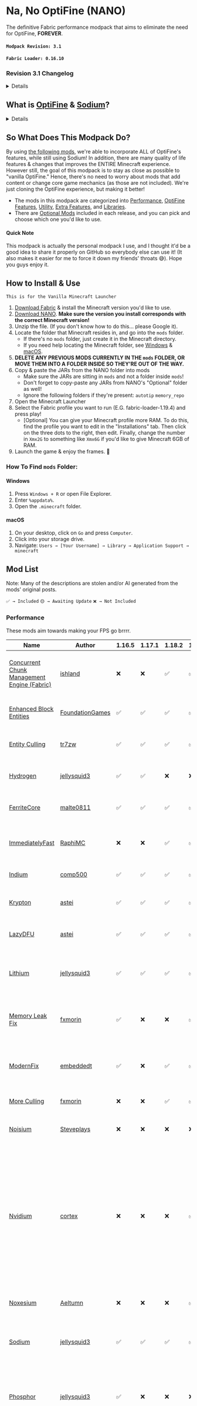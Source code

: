# Na, No OptiFine (NANO)

The definitive Fabric performance modpack that aims to eliminate the need for OptiFine, **FOREVER**.

#### `Modpack Revision: 3.1`

#### `Fabric Loader: 0.16.10`

### Revision 3.1 Changelog

<details>
<br>

#### **Ended Future Modpack Support**

- **Minecraft Versions:** 1.20.1, 1.20.2, 1.20.3, 1.20.4, 1.20.5, 1.21, 1.21.1, 1.21.2, 1.21.3

#### **New Additions**

- **[TCDCommons API](https://modrinth.com/mod/Eldc1g37):**  
  Required for newer versions of [Better Statistics Screen](https://modrinth.com/mod/better-stats).
- **[Colormatic](https://modrinth.com/mod/colormatic) & [Polytone](https://modrinth.com/mod/polytone):**  
  Added to support OptiFine's custom colors (`color.properties`).
- **[RyoamicLights](https://modrinth.com/mod/ryoamiclights):**  
  Added as a replacement for [LambDynamicLights](https://modrinth.com/mod/lambdynamiclights) for 1.20.6, which has not been updated.
  Requires [ObsidianUI](https://modrinth.com/mod/obsidianui).
- **[Sodium Dynamic Lights](https://modrinth.com/mod/sodium-dynamic-lights):**  
  Added for dynamic lights support in **1.21.4**. Requires [Sodium Options API](https://modrinth.com/mod/sodium-options-api).
- **[UniLib](https://modrinth.com/mod/unilib):**  
  Added as a dependency for newer versions of [CraftPresence](https://modrinth.com/mod/craftpresence).  
  *Note: Only needed if you're using CraftPresence.*
- **[Screenshot Organisation](https://modrinth.com/mod/screenshot-organisation):**  
  Added to the [[Extra Features]](#extra-features) section.

#### **Removals**

- **[pv-addon-sound-physics](https://modrinth.com/mod/pv-addon-soundphysics/):**  
  Removed due to compatibility issues; it ruins proximity chat underwater.
- [Sound Physics](https://modrinth.com/mod/soundphysics)
- Removed since [Sound Physics Remastered](https://modrinth.com/mod/sound-physics-remastered) | [henkelmax](https://modrinth.com/user/henkelmax) has 1.17.1 & 1.18.2 versions.

#### **Other**

- [Remove Reloading Screen](https://modrinth.com/mod/rrls) lost compatibility on all versions except 1.21.4 due to Fabric Loader changes

- **[Remove Reloading Screen](https://modrinth.com/mod/rrls):**  
  Moved to the [[Utility]](#utility) section.
- **[LambdaControls](https://modrinth.com/mod/lambdacontrols) & [MidnightControls](https://modrinth.com/mod/midnightcontrols):**  
  Moved to the [[Extra Features]](#extra-features) section.
</details>


## What is [OptiFine](https://www.optifine.net/home) & [Sodium](https://modrinth.com/mod/sodium)?

<details>
OptiFine is a very popular optimization mod that helps improve Minecraft's performance, and adds extra features that the vanilla client doesn't have. However, even while being a
performance mod, it's still very sluggish.

* E.G. Booting up the game or even changing resource packs takes foreverrrrrr...

Furthermore, the closed-source nature and intrusive characteristics of OptiFine pose challenges for other developers aiming to produce mods that are compatible with it.

Sodium is the free & open-source alternative to OptiFine that actually has **better performance**, and is compatible with a wide range of the Fabric mod ecosystem.
However, by itself, it lacks many of the beloved features from OptiFine, such as a zoom key, shader support, dynamic lighting, extreme customization with resource packs, etc.,
which can make transitioning out of OptiFine very difficult.
</details>

## So What Does This Modpack Do?

By using [the following mods](#mod-list), we're able to incorporate ALL of OptiFine's features, while still using Sodium! In addition, there are many quality of life
features & changes that improves the ENTIRE Minecraft experience. However still, the goal of this modpack is to stay as close as possible to "vanilla OptiFine." Hence,
there's no need to worry about mods that add content or change core game mechanics (as those are not included). We're just cloning the OptiFine experience, but
making it better!

* The mods in this modpack are categorized into [Performance](#performance), [OptiFine Features](#optifine-features), [Utility](#utility), [Extra Features](#extra-features),
  and [Libraries](#libraries).
* There are [Optional Mods](#optional) included in each release, and you can pick and choose which one you'd like to use.

#### Quick Note

This modpack is actually the personal modpack I use, and I thought it'd be a good idea to share it properly on GitHub so everybody else can use it! (It also makes it easier
for me to force it down my friends' throats 😅). Hope you guys enjoy it.

## How to Install & Use

`This is for the Vanilla Minecraft Launcher`

1. [Download Fabric](https://fabricmc.net/use/installer/) & install the Minecraft version you'd like to use.
2. [Download NANO](https://github.com/SirDanielIII/NANO/releases/). **Make sure the version you install corresponds with the correct Minecraft version!**
3. Unzip the file. (If you don't know how to do this... please Google it).
4. Locate the folder that Minecraft resides in, and go into the `mods` folder.
    * If there's no `mods` folder, just create it in the Minecraft directory.
    * If you need help locating the Minecraft folder, see [Windows](#windows) & [macOS](#macos).
5. **DELETE ANY PREVIOUS MODS CURRENTLY IN THE `mods` FOLDER, OR MOVE THEM INTO A FOLDER INSIDE SO THEY'RE OUT OF THE WAY.**
6. Copy & paste the JARs from the NANO folder into mods
    * Make sure the JARs are sitting in `mods` and not a folder inside `mods`!
    * Don't forget to copy-paste any JARs from NANO's "Optional" folder as well!
    * Ignore the following folders if they're present: `autotip` `memory_repo`
7. Open the Minecraft Launcher
8. Select the Fabric profile you want to run (E.G. fabric-loader-1.19.4) and press play!
    * [Optional] You can give your Minecraft profile more RAM. To do this, find the profile you want to edit in the "Installations" tab. Then click on the three dots to the right,
      then edit. Finally, change the number in `Xmx2G` to something like `Xmx6G` if you'd like to give Minecraft 6GB of RAM.
9. Launch the game & enjoy the frames. 🙂

### How To Find `mods` Folder:

#### Windows

1. Press `Windows + R` or open File Explorer.
2. Enter `%appdata%`.
3. Open the `.minecraft` folder.

#### macOS

1. On your desktop, click on `Go` and press `Computer`.
2. Click into your storage drive.
3. Navigate: `Users → [Your Username] → Library → Application Support → minecraft`

## Mod List

Note: Many of the descriptions are stolen and/or AI generated from the mods' original posts.

`✅ → Included` `🟡 → Awaiting Update` `❌ → Not Included`

### Performance

These mods aim towards making your FPS go brrrr.

| Name                                                                                | Author                                                       | 1.16.5 | 1.17.1 | 1.18.2 | 1.19.4 | 1.20.6 | 1.21.4 | Description                                                                                                                                                                                                                   |
|-------------------------------------------------------------------------------------|--------------------------------------------------------------|--------|--------|--------|--------|--------|--------|-------------------------------------------------------------------------------------------------------------------------------------------------------------------------------------------------------------------------------|
| [Concurrent Chunk Management Engine (Fabric)](https://modrinth.com/mod/c2me-fabric) | [ishland](https://modrinth.com/user/ishland)                 | ❌      | ❌      | ✅      | ✅      | ✅      | ✅      | Designed to improve chunk performance. <br/><br/>⚠️ Crashes on 1.17.1.                                                                                                                                                        |
| [Enhanced Block Entities](https://modrinth.com/mod/ebe)                             | [FoundationGames](https://modrinth.com/user/FoundationGames) | ✅      | ✅      | ✅      | ✅      | ✅      | 🟡     | Increases block entity rendering performance.                                                                                                                                                                                 |
| [Entity Culling](https://modrinth.com/mod/entityculling)                            | [tr7zw](https://modrinth.com/user/tr7zw)                     | ✅      | ✅      | ✅      | ✅      | ✅      | ✅      | Skips rendering non-visible Blocks/Entities.                                                                                                                                                                                  |
| [Hydrogen](https://modrinth.com/mod/hydrogen)                                       | [jellysquid3](https://modrinth.com/user/jellysquid3)         | ✅      | ✅      | ❌      | ❌      | ❌      | ❌      | Reduces Minecraft's memory usage.                                                                                                                                                                                             |
| [FerriteCore](https://modrinth.com/mod/ferrite-core)                                | [malte0811](https://modrinth.com/user/malte0811)             | ✅      | ✅      | ✅      | ✅      | ✅      | ✅      | Reduces Minecraft's memory usage.                                                                                                                                                                                             |
| [ImmediatelyFast](https://modrinth.com/mod/immediatelyfast)                         | [RaphiMC](https://modrinth.com/user/RaphiMC)                 | ❌      | ❌      | ✅      | ✅      | ✅      | ✅      | Improves immediate mode rendering performance.                                                                                                                                                                                |
| [Indium](https://modrinth.com/mod/indium)                                           | [comp500](https://modrinth.com/user/comp500)                 | ✅      | ✅      | ✅      | ✅      | ✅      | ❌      | Sodium addon for rendering optimization.                                                                                                                                                                                      |
| [Krypton](https://modrinth.com/mod/krypton)                                         | [astei](https://modrinth.com/user/astei)                     | ✅      | ✅      | ✅      | ✅      | ✅      | ✅      | Optimizes Minecraft networking stack.                                                                                                                                                                                         |
| [LazyDFU](https://modrinth.com/mod/lazydfu)                                         | [astei](https://modrinth.com/user/astei)                     | ✅      | ✅      | ✅      | ✅      | ✅      | ❌      | Defers unnecessary initialization work.                                                                                                                                                                                       |
| [Lithium](https://modrinth.com/mod/lithium)                                         | [jellysquid3](https://modrinth.com/user/jellysquid3)         | ✅      | ✅      | ✅      | ✅      | ✅      | ✅      | Optimizes systems without changing vanilla mechanics.                                                                                                                                                                         |
| [Memory Leak Fix](https://modrinth.com/mod/memoryleakfix)                           | [fxmorin](https://modrinth.com/user/fxmorin)                 | ✅      | ❌      | ❌      | ✅      | ✅      | ❌      | Fixes multiple memory leaks in Minecraft. <br/><br/>⚠️ Crashes on 1.17.1-1.18.2.                                                                                                                                              |
| [ModernFix](https://modrinth.com/mod/modernfix)                                     | [embeddedt](https://modrinth.com/user/embeddedt)             | ✅      | ❌      | ✅      | ✅      | ✅      | ✅      | Improves performance, reduces memory usage, and fixes bugs.                                                                                                                                                                   |
| [More Culling](https://modrinth.com/mod/moreculling)                                | [fxmorin](https://modrinth.com/user/fxmorin)                 | ❌      | ❌      | ✅      | ✅      | ✅      | ✅      | Improves culling for performance.                                                                                                                                                                                             |
| [Noisium](https://modrinth.com/mod/noisium)                                         | [Steveplays](https://modrinth.com/user/Steveplays)           | ❌      | ❌      | ❌      | ❌      | ✅      | ✅      | Optimises world-gen for a better performance.                                                                                                                                                                                 |
| [Nvidium](https://modrinth.com/mod/nvidium)                                         | [cortex](https://modrinth.com/user/cortex)                   | ❌      | ❌      | ❌      | ✅      | ✅      | ❌      | Boosts FPS by using Nvidia black f**king magic.  <br/><br/>⚠️ The mod only works on Nvidia 16 series+ systems; will disable itself if the requirements aren't met and/or if shaders are enabled. Mod may also crash the game. |
| [Noxesium](https://modrinth.com/mod/noxesium)                                       | [Aeltumn](https://modrinth.com/user/Aeltumn)                 | ❌      | ❌      | ❌      | ✅      | ✅      | ✅      | Speeds up custom model rendering and UIs.                                                                                                                                                                                     |
| [Sodium](https://modrinth.com/mod/sodium)                                           | [jellysquid3](https://modrinth.com/user/jellysquid3)         | ✅      | ✅      | ✅      | ✅      | ✅      | ✅      | Implements modern rendering engine for better performance.                                                                                                                                                                    |
| [Phosphor](https://modrinth.com/mod/phosphor)                                       | [jellysquid3](https://modrinth.com/user/jellysquid3)         | ✅      | ❌      | ❌      | ❌      | ❌      | ❌      | Rewrites light engine for performance and fixes.   <br/><br/>✏️ Replaces [Starlight](https://modrinth.com/mod/starlight) for 1.16.5.                                                                                          |
| [Starlight](https://modrinth.com/mod/starlight)                                     | [spottedleaf](https://modrinth.com/user/spottedleaf)         | ❌      | ✅      | ✅      | ✅      | ❌      | ❌      | Rewrites light engine for performance and fixes. <br/><br/>✏️ [Discontinued after 1.20.4](https://gist.github.com/Spottedleaf/6cc1acdd03a9b7ac34699bf5e8f1b85c)                                                               |
| [Smooth Boot (Fabric)](https://modrinth.com/mod/smoothboot-fabric)                  | [UltimateBoomer](https://modrinth.com/user/UltimateBoomer)   | ✅      | ✅      | ✅      | ✅      | ❌      | ❌      | Improves and tweaks Minecraft CPU scheduling. <br/><br/>✏️ Replaces [ThreadTweak](https://modrinth.com/mod/threadtweak) for 1.16.5-1.19.4.                                                                                    |
| [ThreadTweak](https://modrinth.com/mod/threadtweak)                                 | [getchoo](https://modrinth.com/user/getchoo)                 | ❌      | ❌      | ❌      | ❌      | ✅      | ✅      | Improves and tweaks Minecraft CPU scheduling. <br/><br/>✏️ Replaces [Smooth Boot (Fabric)](https://modrinth.com/mod/smoothboot-fabric) for 1.20+.                                                                             |

### OptiFine Features

These mods should emulate all if not most of OptiFine's features.

| Name                                                                            | Author                                                             | 1.16.5 | 1.17.1 | 1.18.2 | 1.19.4 | 1.20.6 | 1.21 | Description                                                                                                                                                                                                                               |
|---------------------------------------------------------------------------------|--------------------------------------------------------------------|--------|--------|--------|--------|--------|------|-------------------------------------------------------------------------------------------------------------------------------------------------------------------------------------------------------------------------------------------|
| [Animatica](https://modrinth.com/mod/animatica)                                 | [FundationGames](https://modrinth.com/user/FoundationGames)        | ❌      | ✅      | ✅      | ✅      | ✅      | 🟡   | Adds support for loading MCPatcher/OptiFine animated texture format.                                                                                                                                                                      |
| [Capes](https://modrinth.com/mod/capes)                                         | [caelthecolher](https://modrinth.com/user/caelthecolher)           | ✅      | ✅      | ✅      | ✅      | ✅      | ✅    | Allows the use of capes from Optifine, LabyMod, and MinecraftCapes Mod. <br/><br/>✏️ 1.16.5 version from [CurseForge](https://www.curseforge.com/minecraft/mc-mods/capes/files/all?page=1&pageSize=20&version=1.16.5&gameVersionTypeId=4) |
| [CIT Resewn](https://modrinth.com/mod/cit-resewn)                               | [shsupercm](https://modrinth.com/user/shsupercm)                   | ❌      | ✅      | ✅      | ✅      | 🟡     | 🟡   | Enables resourcepacks to replace item appearances based on conditions.                                                                                                                                                                    |
| [Continuity](https://modrinth.com/mod/continuity)                               | [peppercode1](https://modrinth.com/user/peppercode1)               | ❌      | ✅      | ✅      | ✅      | ✅      | ✅    | Enables connected textures & Optifine-format emissive textures.                                                                                                                                                                           |
| [(EMF) Entity Model Features](https://modrinth.com/mod/entity-model-features)   | [Traben](https://modrinth.com/user/Traben)                         | ❌      | ❌      | ✅      | ✅      | ✅      | ✅    | Adds support for OptiFine's Custom Entity Models (CEM).                                                                                                                                                                                   |
| [(ETF) Entity Texture Features](https://modrinth.com/mod/entitytexturefeatures) | [Traben](https://modrinth.com/user/Traben)                         | ✅      | ✅      | ✅      | ✅      | ✅      | ✅    | Adds emissive, random & custom texture support for entities.                                                                                                                                                                              |
| [Fabrishot](https://modrinth.com/mod/fabrishot)                                 | [ramidzkh](https://modrinth.com/user/ramidzkh)                     | ✅      | ✅      | ✅      | ✅      | ✅      | ✅    | Enables taking screenshots larger than the game resolution (e.g., 8K).                                                                                                                                                                    |
| [FabricSkyBoxes](https://modrinth.com/mod/fabricskyboxes)                       | [AMereBagatelle](https://modrinth.com/user/AMereBagatelle)         | ✅      | ✅      | ✅      | ✅      | ✅      | 🟡   | Allows defining custom skyboxes in resource packs.                                                                                                                                                                                        |
| [FabricSkyBoxes Interop](https://modrinth.com/mod/fabricskyboxes-interop)       | [FlashyReese](https://modrinth.com/user/FlashyReese)               | ✅      | ✅      | ✅      | ✅      | ✅      | 🟡   | Provides FabricSkyBoxes Interoperability for MCPatcher/OptiFine Skies.                                                                                                                                                                    |
| [Iris Shaders](https://modrinth.com/mod/iris)                                   | [coderbot](https://modrinth.com/user/coderbot)                     | ✅      | ✅      | ✅      | ✅      | ✅      | ✅    | Introduces shader support.                                                                                                                                                                                                                |
| [Sodium Dynamic Lights](https://modrinth.com/mod/sodium-dynamic-lights)         | [Txni](https://modrinth.com/user/Txni)                             | ❌      | ❌      | ❌      | ❌      | ❌      | ✅    | Adds dynamic lights for torches, etc.                                                                                                                                                                                                     |
| [RyoamicLights](https://modrinth.com/mod/ryoamiclights)                         | [thinkingstudio](https://modrinth.com/organization/thinkingstudio) | ❌      | ❌      | ❌      | ❌      | ✅      | ❌    | Adds dynamic lights for torches, etc.                                                                                                                                                                                                     |
| [LambDynamicLights](https://modrinth.com/mod/lambdynamiclights)                 | [LambdAurora](https://modrinth.com/user/LambdAurora)               | ✅      | ✅      | ✅      | ✅      | ❌      | ❌    | Adds dynamic lights for torches, etc.                                                                                                                                                                                                     |
| [Colormatic](https://modrinth.com/mod/colormatic)                               | [kvverti](https://modrinth.com/user/kvverti)                       | ❌      | ✅      | ❌      | ❌      | ❌      | ❌    | Offers compatibility with OptiFine's custom colours (color.properties).                                                                                                                                                                   |
| [Polytone](https://modrinth.com/mod/polytone)                                   | [MehVahdJukaar](https://modrinth.com/user/MehVahdJukaar)           | ❌      | ❌      | ✅      | ✅      | ✅      | ✅    | Offers backwards compatibility for OptiFine's custom colours (color.properties).                                                                                                                                                          |
| [Ok Zoomer](https://modrinth.com/mod/ok-zoomer)                                 | [Ennui](https://modrinth.com/user/Ennui)                           | ✅      | ✅      | ❌      | ❌      | ❌      | ❌    | Adds a highly-configurable zoom key. <br/><br/>✏️ Not included in 1.18.2+ as it's basically cheating.                                                                                                                                     |
| [Logical Zoom](https://modrinth.com/mod/logical-zoom)                           | [LogicalGeekBoy](https://modrinth.com/user/LogicalGeekBoy)         | ❌      | ❌      | ✅      | ✅      | ✅      | ✅    | Adds a zoom button similar to OptiFine's.                                                                                                                                                                                                 |
| [OptiGUI](https://modrinth.com/mod/optigui)                                     | [opekope2](https://modrinth.com/user/opekope2)                     | ❌      | ❌      | ✅      | ✅      | ✅      | ✅    | Enables texture customization of in-game GUIs with resource packs.                                                                                                                                                                        |
| [Sodium Extra](https://modrinth.com/mod/sodium-extra)                           | [FlashyReese](https://modrinth.com/user/FlashyReese)               | ✅      | ✅      | ✅      | ✅      | ✅      | ✅    | Brings OptiFine's eye-candy options to Sodium, with performance improvements.                                                                                                                                                             |

### Utility

These are included to improve the existing features in Minecraft.

| Name                                                                       | Author                                                        | 1.16.5 | 1.17.1 | 1.18.2 | 1.19.4 | 1.20.6 | 1.21 | Description                                                                                      |
|----------------------------------------------------------------------------|---------------------------------------------------------------|--------|--------|--------|--------|--------|------|--------------------------------------------------------------------------------------------------|
| [AdvancementInfo](https://modrinth.com/mod/advancementinfo)                | [Giselbaer](https://modrinth.com/user/Giselbaer)              | ✅      | ✅      | ✅      | ✅      | ✅      | ❌    | Enlarges the default advancements UI and adds an info panel. (Discontinued after Jun 2024).      |
| [AdvancementInfo Reloaded](https://modrinth.com/mod/advancements-reloaded) | [42atomys](https://modrinth.com/user/42atomys)                | ❌      | ❌      | ❌      | ❌      | ❌      | ✅    | Enlarges the default advancements UI and adds an info panel.                                     |
| [Audio Output](https://www.curseforge.com/minecraft/mc-mods/audio-output)  | [maximumgame](https://www.curseforge.com/members/maximumgame) | ✅      | ✅      | ❌      | ❌      | ❌      | ❌    | Easily change Minecraft's audio output device without restarting the game.                       |
| [Better Statistics Screen](https://modrinth.com/mod/better-stats)          | [TheCSDev](https://modrinth.com/user/TheCSDev)                | ❌      | ❌      | ✅      | ✅      | ✅      | ✅    | Improves the usefulness of the default statistics screen.                                        |
| [Centered Crosshair](https://modrinth.com/mod/centered-crosshair)          | [JustAlittleWolf](https://modrinth.com/user/JustAlittleWolf)  | ❌      | ❌      | ❌      | ❌      | ✅      | 🟡   | Corrects the crosshair misalignment bug ([MC-157252](https://bugs.mojang.com/browse/MC-157252)). |
| [Dynamic FPS](https://modrinth.com/mod/dynamic-fps)                        | [juliand665](https://modrinth.com/user/juliand665)            | ✅      | ✅      | ✅      | ✅      | ✅      | ✅    | Automatically adjusts rendering speed based on focus or visibility.                              |
| [Language Reload](https://modrinth.com/mod/language-reload)                | [Jerozgen](https://modrinth.com/user/Jerozgen)                | ❌      | ✅      | ✅      | ✅      | ✅      | ✅    | Introduces quality of life changes related to languages.                                         |
| [MixinTrace](https://modrinth.com/mod/mixintrace)                          | [comp500](https://modrinth.com/user/comp500)                  | ❌      | ✅      | ✅      | ✅      | ✅      | ✅    | Adds mixin details to crash reports for debugging.                                               |
| [Mod Menu](https://modrinth.com/mod/modmenu)                               | [Prospector](https://modrinth.com/user/Prospector)            | ✅      | ✅      | ✅      | ✅      | ✅      | ✅    | Provides a mod menu to view installed mods.                                                      |
| [No Telemetry](https://modrinth.com/mod/no-telemetry)                      | [kb1000](https://modrinth.com/user/kb1000)                    | ❌      | ❌      | ✅      | ✅      | ✅      | ✅    | Disables telemetry introduced in Minecraft 21w38a.                                               |
| [Not Enough Crashes](https://modrinth.com/mod/notenoughcrashes)            | [natanfudge](https://modrinth.com/user/natanfudge)            | ❌      | ❌      | ❌      | ✅      | ✅      | ✅    | Allows resuming gameplay after Minecraft crashes.  <br/><br/>⚠️ Crashes in 1.18.2 and before.    |
| [Reese's Sodium Options](https://modrinth.com/mod/reeses-sodium-options)   | [FlashyReese](https://modrinth.com/user/FlashyReese)          | ✅      | ✅      | ✅      | ✅      | ✅      | ✅    | Enhances Sodium's Options Screen for better user experience.                                     |
| [Remove Reloading Screen](https://modrinth.com/mod/rrls)                   | [dima_dencep](https://modrinth.com/user/dima_dencep)          | ❌      | ❌      | ❌      | ❌      | ❌      | ✅    | Loads resource packs in the background & removes its loading screen.                             |
| [fast-ip-ping](https://modrinth.com/mod/fast-ip-ping)                      | [fallen-breath](https://modrinth.com/user/fallen-breath)      | ✅      | ✅      | ❌      | ❌      | ❌      | ❌    | Fixes "Can't connect to server" on refresh.                                                      |
| [Server Pinger Fixer](https://modrinth.com/mod/serverpingerfixer)          | [JustAlittleWolf](https://modrinth.com/user/JustAlittleWolf)  | ❌      | ❌      | ✅      | ✅      | ✅      | ✅    | Improves how servers in the multiplayer list are pinged.                                         |
| [ToolTipFix](https://modrinth.com/mod/tooltipfix)                          | [kyrptonaught](https://modrinth.com/user/kyrptonaught)        | ❌      | ✅      | ✅      | ✅      | ✅      | 🟡   | Corrects tooltips to prevent them from running off the screen.                                   |
| [Your Options Shall Be Respected (YOSBR)](https://modrinth.com/mod/yosbr)  | [shedaniel](https://modrinth.com/user/shedaniel)              | ✅      | ✅      | ✅      | ✅      | ✅      | ✅    | Preserves settings across different Minecraft versions.                                          |

### Extra Features

Doesn't add new content and/or change the core game mechanics. They just complement the current experience.

| Name                                                                        | Author                                                         | 1.16.5 | 1.17.1 | 1.18.2 | 1.19.4 | 1.20.6 | 1.21 | Description                                                                                |
|-----------------------------------------------------------------------------|----------------------------------------------------------------|--------|--------|--------|--------|--------|------|--------------------------------------------------------------------------------------------|
| [Controlling](https://modrinth.com/mod/controlling)                         | [jaredlll08](https://modrinth.com/user/jaredlll08)             | ✅      | ✅      | ✅      | ✅      | ✅      | ✅    | Adds a search bar to the Key-Bindings menu.                                                |
| [Disable Custom Worlds Advice](https://modrinth.com/mod/dcwa)               | [rdvdev2](https://modrinth.com/user/rdvdev2)                   | ✅      | ✅      | ✅      | ✅      | ✅      | ✅    | Disables the "Experimental Features" warning for custom dimensions or settings.            |
| [Falling Leaves](https://modrinth.com/mod/fallingleaves)                    | [randommcsomethin](https://modrinth.com/user/randommcsomethin) | ✅      | ✅      | ✅      | ✅      | ✅      | ✅    | Introduces a particle effect to leaf blocks.                                               |
| [More Chat History](https://modrinth.com/mod/morechathistory)               | [JackFred2](https://modrinth.com/user/JackFred2)               | ✅      | ✅      | ✅      | ✅      | ✅      | ✅    | Increases the maximum length of chat history.                                              |
| [No Chat Reports](https://modrinth.com/mod/no-chat-reports)                 | [Aizistral](https://modrinth.com/user/Aizistral)               | ❌      | ❌      | ❌      | ✅      | ✅      | ✅    | Removes cryptographic signatures from chat messages in Minecraft 1.19.1+ (when possible).  |
| [Screenshot Organisation](https://modrinth.com/mod/screenshot-organisation) | [Loedje](https://modrinth.com/user/Loedje)                     | ❌      | ❌      | ❌      | ❌      | ✅      | ✅    | Organizes your screenshots according to world save or server.                              |
| [Screenshot to Clipboard](https://modrinth.com/mod/screenshot-to-clipboard) | [comp500](https://modrinth.com/user/comp500)                   | ✅      | ✅      | ✅      | ✅      | ✅      | ✅    | Copies screenshots to the clipboard.                                                       |
| [ViaFabricPlus](https://modrinth.com/mod/viafabricplus)                     | [FlorianMichael](https://modrinth.com/user/FlorianMichael)     | ❌      | ❌      | ❌      | ❌      | ✅      | ✅    | Allows seamless switching between Minecraft versions in Multiplayer.                       |
| [Technopig](https://modrinth.com/mod/technomodel)                           | [thecolonel63](https://modrinth.com/user/thecolonel63)         | ❌      | ❌      | ✅      | ✅      | ✅      | ✅    | Adds a crown to any pig named "Technoblade". <br/><br/>⚠️ Doesn't boot properly on 1.17.1. |

### Libraries

These are needed for some mods to work properly.

| Name                                                                      | Author                                                             | 1.16.5 | 1.17.1 | 1.18.2 | 1.19.4 | 1.20.6 | 1.21 | Description                                        |
|---------------------------------------------------------------------------|--------------------------------------------------------------------|--------|--------|--------|--------|--------|------|----------------------------------------------------|
| [Cloth Config API](https://modrinth.com/mod/cloth-config)                 | [shedaniel](https://modrinth.com/user/shedaniel)                   | ✅      | ✅      | ✅      | ✅      | ✅      | ✅    | Required for Falling Leaves & More Culling.        |
| [Fabric API](https://modrinth.com/mod/fabric-api)                         | [modmuss50](https://modrinth.com/user/modmuss50)                   | ✅      | ✅      | ✅      | ✅      | ✅      | ✅    | Required for most mods.                            |
| [Fabric Language Kotlin](https://modrinth.com/mod/fabric-language-kotlin) | [modmuss50](https://modrinth.com/user/modmuss50)                   | ✅      | ✅      | ✅      | ✅      | ✅      | ✅    | Required for Capes & OptiGUI.                      |
| [ObsidianUI](https://modrinth.com/mod/obsidianui)                         | [thinkingstudio](https://modrinth.com/organization/thinkingstudio) | ❌      | ❌      | ❌      | ❌      | ✅      | ❌    | Required for RyoamicLights.                        |
| [Searchables](https://modrinth.com/mod/searchables)                       | [jaredlll08](https://modrinth.com/user/jaredlll08)                 | ✅      | ✅      | ✅      | ✅      | ✅      | ✅    | Required for Controlling.                          |
| [Sodium Options API](https://modrinth.com/mod/sodium-options-api)         | [Txni](https://modrinth.com/user/Txni)                             | ❌      | ❌      | ❌      | ❌      | ❌      | ✅    | Required for Sodium Dynamic Lights.                |
| [TCDCommons API](https://modrinth.com/mod/Eldc1g37)                       | [TheCSDev](https://modrinth.com/user/TheCSDev)                     | ❌      | ❌      | ❌      | ❌      | ❌      | ✅    | Required for Better Statistics Screen.             |
| [UniLib](https://modrinth.com/mod/unilib)                                 | [CDAGaming](https://modrinth.com/user/CDAGaming)                   | ✅      | ✅      | ✅      | ✅      | ✅      | ✅    | [OPTIONAL] Library mod required for CraftPresence. |

### Optional

Fun mods that can be useful, and don't really belong in the core NANO package.

| Name                                                                          | Author                                               | 1.16.5 | 1.17.1 | 1.18.2 | 1.19.4 | 1.20.6 | 1.21 | Description                                                                                                                                                                                                                                                 |
|-------------------------------------------------------------------------------|------------------------------------------------------|--------|--------|--------|--------|--------|------|-------------------------------------------------------------------------------------------------------------------------------------------------------------------------------------------------------------------------------------------------------------|
| [AppleSkin](https://modrinth.com/mod/appleskin)                               | [squeek502](https://modrinth.com/user/squeek502)     | ✅      | ✅      | ✅      | ✅      | ✅      | ✅    | Enhances food/hunger HUD with saturation display.                                                                                                                                                                                                           |
| [CraftPresence](https://modrinth.com/mod/craftpresence)                       | [CDAGaming_](https://modrinth.com/user/CDAGaming)    | ✅      | ✅      | ✅      | ✅      | ✅      | ✅    | Customizes how you appear on Discord's Rich Presence while playing Minecraft.                                                                                                                                                                               |
| [Dark Loading Screen](https://modrinth.com/mod/dark-loading-screen)           | [A5b84](https://modrinth.com/user/A5b84)             | ✅      | ✅      | ✅      | ✅      | ✅      | ✅    | Darkens the loading screen for a sleeker look.                                                                                                                                                                                                              |
| [LambdaControls](https://modrinth.com/mod/lambdacontrols)                     | [LambdAurora](https://modrinth.com/user/LambdAurora) | ✅      | ✅      | ❌      | ❌      | ❌      | ❌    | Enables controller support.                                                                                                                                                                                                                                 |
| [MidnightControls](https://modrinth.com/mod/midnightcontrols)                 | [Motschen](https://modrinth.com/user/Motschen)       | ❌      | ❌      | ✅      | ✅      | ✅      | ✅    | Enables controller support.                                                                                                                                                                                                                                 |
| [Plasmo Voice](https://modrinth.com/plugin/plasmo-voice)                      | [kpids](https://modrinth.com/user/kpids)             | ✅      | ✅      | ✅      | ✅      | ✅      | ✅    | Proximity voice chat with advanced features.                                                                                                                                                                                                                |
| [Presence Footsteps](https://modrinth.com/mod/presence-footsteps)             | [Sollace](https://modrinth.com/user/Sollace)         | ✅      | ✅      | ✅      | ✅      | ✅      | ✅    | Adds dynamic block sound effects to player movement.                                                                                                                                                                                                        |
| [Replay Mod](https://modrinth.com/mod/replaymod)                              | [Johni0702](https://modrinth.com/user/Johni0702)     | ✅      | ✅      | ✅      | ✅      | ✅      | ✅    | Record, replay, and share your Minecraft adventures. <br/><br/>⚠️ Regarding 1.20.2+, in my testing, replay files can't be played back if you join a proxy server, and then record after switching servers in the same session (at least with this modpack). |                                                                                                                    |
| [Sound Physics Remastered](https://modrinth.com/mod/sound-physics-remastered) | [henkelmax](https://modrinth.com/user/henkelmax)     | ❌      | ✅      | ✅      | ✅      | ✅      | ✅    | Adds realistic sound attenuation, reverberation, and absorption through blocks.                                                                                                                                                                             |
| [World Edit](https://modrinth.com/plugin/worldedit)                           | [me4502](https://modrinth.com/user/me4502)           | ✅      | ✅      | ✅      | ✅      | ✅      | ✅    | In-game map editor for Minecraft. <br/><br/>✏️ 1.16.5 to 1.19.4 versions are downloaded from [CurseForge](https://www.curseforge.com/minecraft/mc-mods/worldedit)                                                                                           |
| [pv-addon-replaymod](https://modrinth.com/mod/pv-addon-replaymod)             | [kpids](https://modrinth.com/user/kpids)             | ✅      | ✅      | ✅      | ✅      | ❌      | ✅    | Records voice chat in ReplayMod recordings. <br/><br/>✏️ Requires [Plasmo Voice](https://modrinth.com/plugin/plasmo-voice) & Replay Mod.                                                                                                                    |                                                                                
| [pv-addon-sculk](https://modrinth.com/plugin/pv-addon-sculk)                  | [kpids](https://modrinth.com/user/kpids)             | ❌      | ❌      | ❌      | ✅      | ✅      | ✅    | Warden and sculk sensors are triggered with proximity voice chat. <br/><br/>✏️ Requires [Plasmo Voice](https://modrinth.com/plugin/plasmo-voice).                                                                                                           |
